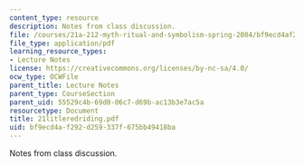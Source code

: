 ```yaml
---
content_type: resource
description: Notes from class discussion.
file: /courses/21a-212-myth-ritual-and-symbolism-spring-2004/bf9ecd4af292d259337f675bb49418ba_21litleredriding.pdf
file_type: application/pdf
learning_resource_types:
- Lecture Notes
license: https://creativecommons.org/licenses/by-nc-sa/4.0/
ocw_type: OCWFile
parent_title: Lecture Notes
parent_type: CourseSection
parent_uid: 55529c4b-69d0-06c7-d69b-ac13b3e7ac5a
resourcetype: Document
title: 21litleredriding.pdf
uid: bf9ecd4a-f292-d259-337f-675bb49418ba
---
```

Notes from class discussion.